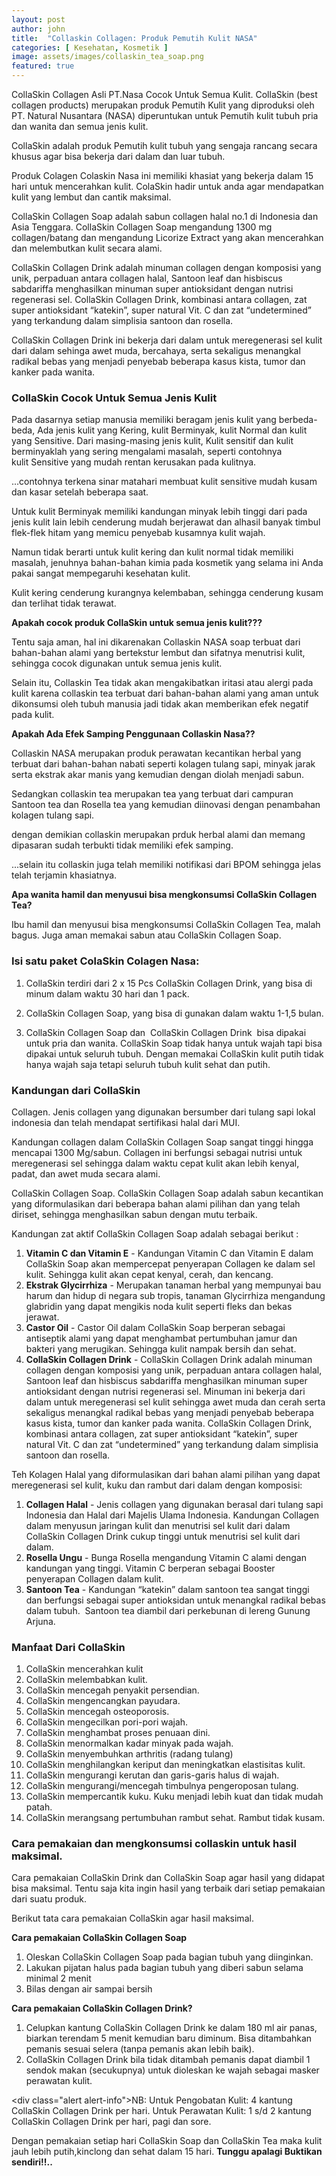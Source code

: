 ```yaml
---
layout: post
author: john
title:  "Collaskin Collagen: Produk Pemutih Kulit NASA"
categories: [ Kesehatan, Kosmetik ]
image: assets/images/collaskin_tea_soap.png
featured: true
---
```

CollaSkin Collagen Asli PT.Nasa Cocok Untuk Semua Kulit. CollaSkin (best collagen products) merupakan produk Pemutih Kulit yang diproduksi oleh PT. Natural Nusantara (NASA) diperuntukan untuk Pemutih kulit tubuh pria dan wanita dan semua jenis kulit.

CollaSkin adalah produk Pemutih kulit tubuh yang sengaja rancang secara khusus agar bisa bekerja dari dalam dan luar tubuh.

Produk Colagen Colaskin Nasa ini memiliki khasiat yang bekerja dalam 15 hari untuk mencerahkan kulit. ColaSkin hadir untuk anda agar mendapatkan kulit yang lembut dan cantik maksimal.

CollaSkin Collagen Soap adalah sabun collagen halal no.1 di Indonesia dan Asia Tenggara. CollaSkin Collagen Soap mengandung 1300 mg collagen/batang dan mengandung Licorize Extract yang akan mencerahkan dan melembutkan kulit secara alami.

CollaSkin Collagen Drink adalah minuman collagen dengan komposisi yang unik, perpaduan antara collagen halal, Santoon leaf dan hisbiscus sabdariffa menghasilkan minuman super antioksidant dengan nutrisi regenerasi sel. CollaSkin Collagen Drink, kombinasi antara collagen, zat super antioksidant “katekin”, super natural Vit. C dan zat “undetermined” yang terkandung dalam simplisia santoon dan rosella.

CollaSkin Collagen Drink ini bekerja dari dalam untuk meregenerasi sel kulit dari dalam sehinga awet muda, bercahaya, serta sekaligus menangkal radikal bebas yang menjadi penyebab beberapa kasus kista, tumor dan kanker pada wanita.

### CollaSkin Cocok Untuk Semua Jenis Kulit

Pada dasarnya setiap manusia memiliki beragam jenis kulit yang berbeda-beda, Ada jenis kulit yang Kering, kulit Berminyak, kulit Normal dan kulit yang Sensitive. Dari masing-masing jenis kulit, Kulit sensitif dan kulit berminyaklah yang sering mengalami masalah, seperti contohnya kulit Sensitive yang mudah rentan kerusakan pada kulitnya.

...contohnya terkena sinar matahari membuat kulit sensitive mudah kusam dan kasar setelah beberapa saat.

Untuk kulit Berminyak memiliki kandungan minyak lebih tinggi dari pada jenis kulit lain lebih cenderung mudah berjerawat dan alhasil banyak timbul flek-flek hitam yang memicu penyebab kusamnya kulit wajah.

Namun tidak berarti untuk kulit kering dan kulit normal tidak memiliki masalah, jenuhnya bahan-bahan kimia pada kosmetik yang selama ini Anda pakai sangat mempegaruhi kesehatan kulit.

Kulit kering cenderung kurangnya kelembaban, sehingga cenderung kusam dan terlihat tidak terawat. 

**Apakah cocok produk CollaSkin untuk semua jenis kulit???**

Tentu saja aman, hal ini dikarenakan Collaskin NASA soap terbuat dari bahan-bahan alami yang bertekstur lembut dan sifatnya menutrisi kulit, sehingga cocok digunakan untuk semua jenis kulit.

Selain itu, Collaskin Tea tidak akan mengakibatkan iritasi atau alergi pada kulit karena collaskin tea terbuat dari bahan-bahan alami yang aman untuk dikonsumsi oleh tubuh manusia jadi tidak akan memberikan efek negatif pada kulit.

**Apakah Ada Efek Samping Penggunaan Collaskin Nasa??**

Collaskin NASA merupakan produk perawatan kecantikan herbal yang terbuat dari bahan-bahan nabati seperti kolagen tulang sapi, minyak jarak serta ekstrak akar manis yang kemudian dengan diolah menjadi sabun.

Sedangkan collaskin tea merupakan tea yang terbuat dari campuran Santoon tea dan Rosella tea yang kemudian diinovasi dengan penambahan kolagen tulang sapi.

dengan demikian collaskin merupakan prduk herbal alami dan memang dipasaran sudah terbukti tidak memiliki efek samping.

...selain itu collaskin juga telah memiliki notifikasi dari BPOM sehingga jelas telah terjamin khasiatnya.

**Apa wanita hamil dan menyusui bisa mengkonsumsi CollaSkin Collagen Tea?**

Ibu hamil dan menyusui bisa mengkonsumsi CollaSkin Collagen Tea, malah bagus. Juga aman memakai sabun atau CollaSkin Collagen Soap.

### Isi satu paket ColaSkin Colagen Nasa:

1. CollaSkin terdiri dari 2 x 15 Pcs CollaSkin Collagen Drink, yang bisa di minum dalam waktu 30 hari dan 1 pack.

2. CollaSkin Collagen Soap, yang bisa di gunakan dalam waktu 1-1,5 bulan.

3. CollaSkin Collagen Soap dan  CollaSkin Collagen Drink  bisa dipakai untuk pria dan wanita. CollaSkin Soap tidak hanya untuk wajah tapi bisa dipakai untuk seluruh tubuh. Dengan memakai CollaSkin kulit putih tidak hanya wajah saja tetapi seluruh tubuh kulit sehat dan putih.

### Kandungan dari CollaSkin

Collagen. Jenis collagen yang digunakan bersumber dari tulang sapi lokal indonesia dan telah mendapat sertifikasi halal dari MUI.

Kandungan collagen dalam CollaSkin Collagen Soap sangat tinggi hingga mencapai 1300 Mg/sabun. Collagen ini berfungsi sebagai nutrisi untuk meregenerasi sel sehingga dalam waktu cepat kulit akan lebih kenyal, padat, dan awet muda secara alami.

CollaSkin Collagen Soap. CollaSkin Collagen Soap adalah sabun kecantikan yang diformulasikan dari beberapa bahan alami pilihan dan yang telah diriset, sehingga menghasilkan sabun dengan mutu terbaik. 

Kandungan zat aktif CollaSkin Collagen Soap adalah sebagai berikut :

1. **Vitamin C dan Vitamin E** - Kandungan Vitamin C dan Vitamin E dalam CollaSkin Soap akan mempercepat penyerapan Collagen ke dalam sel kulit. Sehingga kulit akan cepat kenyal, cerah, dan kencang.
2. **Ekstrak Glycirrhiza** - Merupakan tanaman herbal yang mempunyai bau harum dan hidup di negara sub tropis, tanaman Glycirrhiza mengandung glabridin yang dapat mengikis noda kulit seperti fleks dan bekas jerawat.
3. **Castor Oil** - Castor Oil dalam CollaSkin Soap berperan sebagai antiseptik alami yang dapat menghambat pertumbuhan jamur dan bakteri yang merugikan. Sehingga kulit nampak bersih dan sehat.
4. **CollaSkin Collagen Drink** - CollaSkin Collagen Drink adalah minuman collagen dengan komposisi yang unik, perpaduan antara collagen halal, Santoon leaf dan hisbiscus sabdariffa menghasilkan minuman super antioksidant dengan nutrisi regenerasi sel. Minuman ini bekerja dari dalam untuk meregenerasi sel kulit sehingga awet muda dan cerah serta sekaligus menangkal radikal bebas yang menjadi penyebab beberapa kasus kista, tumor dan kanker pada wanita. CollaSkin Collagen Drink, kombinasi antara collagen, zat super antioksidant “katekin”, super natural Vit. C dan zat “undetermined” yang terkandung dalam simplisia santoon dan rosella.

Teh Kolagen Halal yang diformulasikan dari bahan alami pilihan yang dapat meregenerasi sel kulit, kuku dan rambut dari dalam dengan komposisi:

1. **Collagen Halal** - Jenis collagen yang digunakan berasal dari tulang sapi Indonesia dan Halal dari Majelis Ulama Indonesia. Kandungan Collagen dalam menyusun jaringan kulit dan menutrisi sel kulit dari dalam CollaSkin Collagen Drink cukup tinggi untuk menutrisi sel kulit dari dalam.
2. **Rosella Ungu** - Bunga Rosella mengandung Vitamin C alami dengan kandungan yang tinggi. Vitamin C berperan sebagai Booster penyerapan Collagen dalam kulit.
3. **Santoon Tea** - Kandungan “katekin” dalam santoon tea sangat tinggi dan berfungsi sebagai super antioksidan untuk menangkal radikal bebas dalam tubuh.  Santoon tea diambil dari perkebunan di lereng Gunung Arjuna.

### Manfaat Dari CollaSkin

1. CollaSkin mencerahkan kulit
2. CollaSkin melembabkan kulit.
3. CollaSkin mencegah penyakit persendian.
4. CollaSkin mengencangkan payudara.
5. CollaSkin mencegah osteoporosis.
6. CollaSkin mengecilkan pori-pori wajah.
7. CollaSkin menghambat proses penuaan dini.
8. CollaSkin menormalkan kadar minyak pada wajah.
9. CollaSkin menyembuhkan arthritis (radang tulang)
10. CollaSkin menghilangkan keriput dan meningkatkan elastisitas kulit.
11. CollaSkin mengurangi kerutan dan garis-garis halus di wajah.
12. CollaSkin mengurangi/mencegah timbulnya pengeroposan tulang.
13. CollaSkin mempercantik kuku. Kuku menjadi lebih kuat dan tidak mudah patah.
14. CollaSkin merangsang pertumbuhan rambut sehat. Rambut tidak kusam.

### Cara pemakaian dan mengkonsumsi collaskin untuk hasil maksimal.

Cara pemakaian CollaSkin Drink dan CollaSkin Soap agar hasil yang didapat bisa maksimal. Tentu saja kita ingin hasil yang terbaik dari setiap pemakaian dari suatu produk.

Berikut tata cara pemakaian CollaSkin agar hasil maksimal.

**Cara pemakaian CollaSkin Collagen Soap**

1. Oleskan CollaSkin Collagen Soap pada bagian tubuh yang diinginkan.
2. Lakukan pijatan halus pada bagian tubuh yang diberi sabun selama minimal 2 menit
3. Bilas dengan air sampai bersih

**Cara pemakaian CollaSkin Collagen Drink?**

1. Celupkan kantung CollaSkin Collagen Drink ke dalam 180 ml air panas, biarkan terendam 5 menit kemudian baru diminum. Bisa ditambahkan pemanis sesuai selera (tanpa pemanis akan lebih baik).
2. CollaSkin Collagen Drink bila tidak ditambah pemanis dapat diambil 1 sendok makan (secukupnya) untuk dioleskan ke wajah sebagai masker perawatan kulit.

<div class="alert alert-info">NB: Untuk Pengobatan Kulit: 4 kantung CollaSkin Collagen Drink per hari.
Untuk Perawatan Kulit: 1 s/d 2 kantung CollaSkin Collagen Drink per hari, pagi dan sore.</div>

Dengan pemakaian setiap hari CollaSkin Soap dan CollaSkin Tea maka kulit jauh lebih putih,kinclong dan sehat dalam 15 hari. **Tunggu apalagi Buktikan sendiri!!..**
